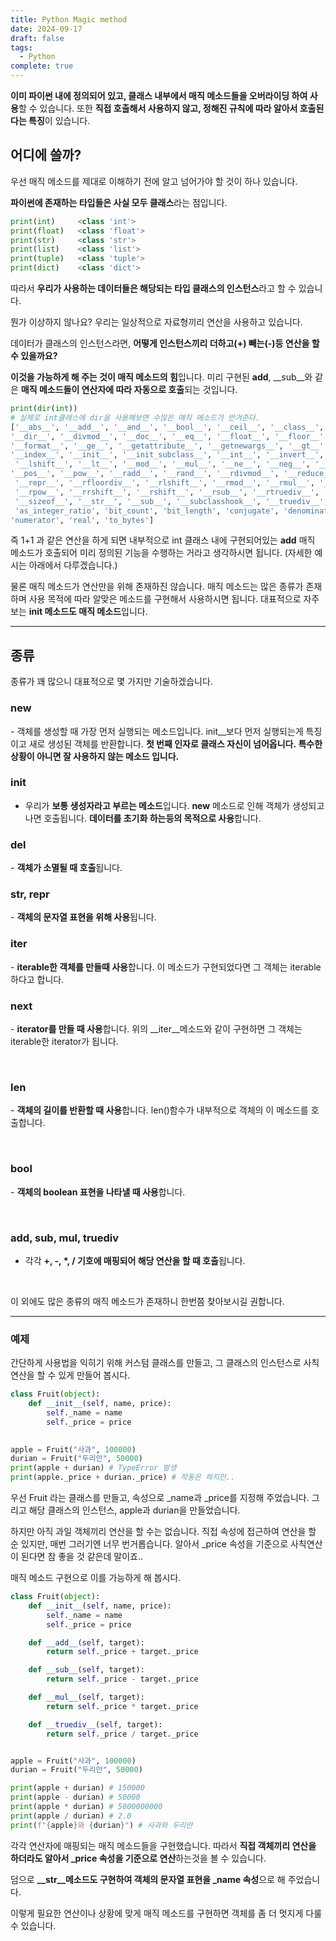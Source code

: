 ```yaml
---
title: Python Magic method
date: 2024-09-17
draft: false
tags:
  - Python
complete: true
---
```

**이미 파이썬 내에 정의되어 있고, 클래스 내부에서 매직 메소드들을 오버라이딩 하여 사용**할 수 있습니다. 또한 **직접 호출해서 사용하지 않고, 정해진 규칙에 따라 알아서 호출된다는 특징**이 있습니다.

## 어디에 쓸까?

우선 매직 메소드를 제대로 이해하기 전에 알고 넘어가야 할 것이 하나 있습니다.

**파이썬에 존재하는 타입들은 사실 모두 클래스**라는 점입니다.

```python
print(int)     <class 'int'>
print(float)   <class 'float'>
print(str)     <class 'str'>
print(list)    <class 'list'>
print(tuple)   <class 'tuple'>
print(dict)    <class 'dict'>
```

따라서 **우리가 사용하는 데이터들은 해당되는 타입 클래스의 인스턴스**라고 할 수 있습니다.

뭔가 이상하지 않나요? 우리는 일상적으로 자료형끼리 연산을 사용하고 있습니다.

데이터가 클래스의 인스턴스라면, **어떻게 인스턴스끼리 더하고(+) 빼는(-)등 연산을 할 수 있을까요?**

**이것을 가능하게 해 주는 것이 매직 메소드의 힘**입니다. 미리 구현된 __add__, __sub__와 같은 **매직 메소드들이 연산자에 따라 자동으로 호출**되는 것입니다.

```python
print(dir(int))
# 실제로 int클래스에 dir을 사용해보면 수많은 매직 메소드가 반겨준다.
['__abs__', '__add__', '__and__', '__bool__', '__ceil__', '__class__', '__delattr__', 
'__dir__', '__divmod__', '__doc__', '__eq__', '__float__', '__floor__', '__floordiv__',
'__format__', '__ge__', '__getattribute__', '__getnewargs__', '__gt__', '__hash__', 
'__index__', '__init__', '__init_subclass__', '__int__', '__invert__', '__le__',
 '__lshift__', '__lt__', '__mod__', '__mul__', '__ne__', '__neg__', '__new__', '__or__', 
'__pos__', '__pow__', '__radd__', '__rand__', '__rdivmod__', '__reduce__', '__reduce_ex__',
 '__repr__', '__rfloordiv__', '__rlshift__', '__rmod__', '__rmul__', '__ror__', '__round__',
 '__rpow__', '__rrshift__', '__rshift__', '__rsub__', '__rtruediv__', '__rxor__', '__setattr__',
 '__sizeof__', '__str__', '__sub__', '__subclasshook__', '__truediv__', '__trunc__', '__xor__',
 'as_integer_ratio', 'bit_count', 'bit_length', 'conjugate', 'denominator', 'from_bytes', 'imag', 
'numerator', 'real', 'to_bytes']
```

즉 1+1 과 같은 연산을 하게 되면 내부적으로 int 클래스 내에 구현되어있는 __add__ 매직 메소드가 호출되어 미리 정의된 기능을 수행하는 거라고 생각하시면 됩니다. (자세한 예시는 아래에서 다루겠습니다.)​

물론 매직 메소드가 연산만을 위해 존재하진 않습니다. 매직 메소드는 많은 종류가 존재하며 사용 목적에 따라 알맞은 메소드를 구현해서 사용하시면 됩니다. 대표적으로 자주 보는 **__init__ 메소드도 매직 메소드**입니다.

---

## 종류

종류가 꽤 많으니 대표적으로 몇 가지만 기술하겠습니다.
### **__new__**
- 객체를 생성할 때 가장 먼저 실행되는 메소드입니다. init__보다 먼저 실행되는게 특징이고 새로 생성된 객체를 반환합니다. **첫 번째 인자로 클래스 자신이 넘어옵니다. 특수한 상황이 아니면 잘 사용하지 않는 메소드 입니다.**


### **__init__**
- 우리가 **보통 생성자라고 부르는 메소드**입니다. __new__ 메소드로 인해 객체가 생성되고 나면 호출됩니다. **데이터를 초기화 하는등의 목적으로 사용**합니다.

### **__del__**
- **객체가 소멸될 때 호출**됩니다.

### **__str__, __repr__**
- **객체의 문자열 표현을 위해 사용**됩니다.

### **__iter__**

- **iterable한 객체를 만들때 사용**합니다. 이 메소드가 구현되었다면 그 객체는 iterable하다고 합니다.

### **__next__**

- **iterator를 만들 때 사용**합니다. 위의 __iter__메소드와 같이 구현하면 그 객체는 iterable한 iterator가 됩니다.

​

### **__len__**

- **객체의 길이를 반환할 때 사용**합니다. len()함수가 내부적으로 객체의 이 메소드를 호출합니다.

​

### **__bool__**

- **객체의 boolean 표현을 나타낼 때 사용**합니다.

​

### **__add__, __sub__, __mul__, __truediv__**

- 각각 **+, -, *, / 기호에 매핑되어 해당 연산을 할 때 호출**됩니다.

​

이 외에도 많은 종류의 매직 메소드가 존재하니 한번쯤 찾아보시길 권합니다.

---

### **예제**

간단하게 사용법을 익히기 위해 커스텀 클래스를 만들고, 그 클래스의 인스턴스로 사칙연산을 할 수 있게 만들어 봅시다.

```python
class Fruit(object):
    def __init__(self, name, price):
        self._name = name
        self._price = price
        

apple = Fruit("사과", 100000)
durian = Fruit("두리안", 50000)
print(apple + durian) # TypeError 발생
print(apple._price + durian._price) # 작동은 하지만..
```

우선 Fruit 라는 클래스를 만들고, 속성으로 _name과 _price를 지정해 주었습니다. 그리고 해당 클래스의 인스턴스, apple과 durian을 만들었습니다.

하지만 아직 과일 객체끼리 연산을 할 수는 없습니다. 직접 속성에 접근하여 연산을 할 순 있지만, 매번 그러기엔 너무 번거롭습니다. 알아서 _price 속성을 기준으로 사칙연산이 된다면 참 좋을 것 같은데 말이죠..

매직 메소드 구현으로 이를 가능하게 해 봅시다.

```python
class Fruit(object):
    def __init__(self, name, price):
        self._name = name
        self._price = price

    def __add__(self, target):
        return self._price + target._price

    def __sub__(self, target):
        return self._price - target._price

    def __mul__(self, target):
        return self._price * target._price

    def __truediv__(self, target):
        return self._price / target._price


apple = Fruit("사과", 100000)
durian = Fruit("두리안", 50000)

print(apple + durian) # 150000
print(apple - durian) # 50000
print(apple * durian) # 5000000000
print(apple / durian) # 2.0
print(f"{apple}와 {durian}") # 사과와 두리안
```

각각 연산자에 매핑되는 매직 메소드들을 구현했습니다. 따라서 **직접 객체끼리 연산을 하더라도 알아서 _price 속성을 기준으로 연산**하는것을 볼 수 있습니다.

덤으로 **__str__메소드도 구현하여 객체의 문자열 표현을 _name 속성**으로 해 주었습니다.

이렇게 필요한 연산이나 상황에 맞게 매직 메소드를 구현하면 객체를 좀 더 멋지게 다룰 수 있습니다.